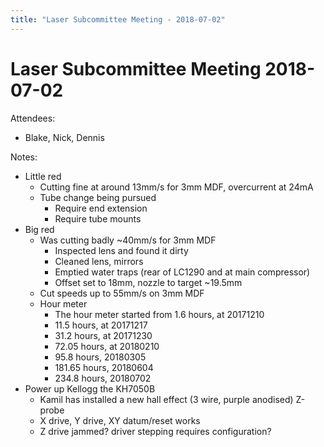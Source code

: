 ```yaml
---
title: "Laser Subcommittee Meeting - 2018-07-02"
---
```

# Laser Subcommittee Meeting 2018-07-02

Attendees:

-   Blake, Nick, Dennis

Notes:

-   Little red
    -   Cutting fine at around 13mm/s for 3mm MDF, overcurrent at 24mA
    -   Tube change being pursued
        -   Require end extension
        -   Require tube mounts
-   Big red
    -   Was cutting badly \~40mm/s for 3mm MDF
        -   Inspected lens and found it dirty
        -   Cleaned lens, mirrors
        -   Emptied water traps (rear of LC1290 and at main compressor)
        -   Offset set to 18mm, nozzle to target \~19.5mm
    -   Cut speeds up to 55mm/s on 3mm MDF
    -   Hour meter
        -   The hour meter started from 1.6 hours, at 20171210
        -   11.5 hours, at 20171217
        -   31.2 hours, at 20171230
        -   72.05 hours, at 20180210
        -   95.8 hours, 20180305
        -   181.65 hours, 20180604
        -   234.8 hours, 20180702
-   Power up Kellogg the KH7050B
    -   Kamil has installed a new hall effect (3 wire, purple anodised) Z-probe
    -   X drive, Y drive, XY datum/reset works
    -   Z drive jammed? driver stepping requires configuration?
